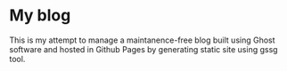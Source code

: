 # My blog
This is my attempt to manage a maintanence-free blog built using Ghost software and hosted in Github Pages by generating static site using gssg tool. 
